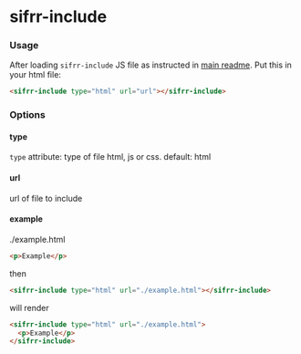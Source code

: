 # sifrr-include

### Usage

After loading `sifrr-include` JS file as instructed in [main readme](../../README.md). Put this in your html file:

```html
<sifrr-include type="html" url="url"></sifrr-include>
```

### Options

#### type

`type` attribute: type of file html, js or css. default: html

#### url

url of file to include

#### example

./example.html

```html
<p>Example</p>
```

then

```html
<sifrr-include type="html" url="./example.html"></sifrr-include>
```

will render

```html
<sifrr-include type="html" url="./example.html">
  <p>Example</p>
</sifrr-include>
```
